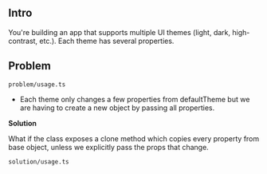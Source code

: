 ## Intro

You're building an app that supports multiple UI themes (light, dark, high-contrast, etc.). Each theme has several properties.

## Problem

`problem/usage.ts`

- Each theme only changes a few properties from defaultTheme but we are having to create a new object by passing all properties.

**Solution**

What if the class exposes a clone method which copies every property from base object, unless we explicitly pass the props that change.

`solution/usage.ts`
